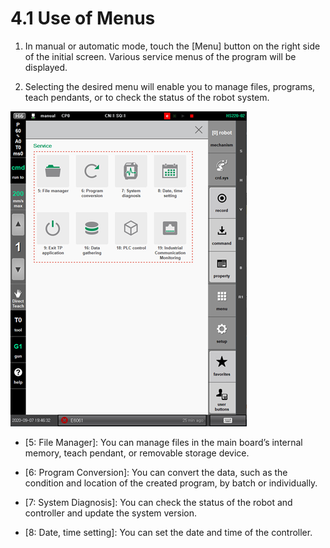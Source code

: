# 4.1 Use of Menus

1.	In manual or automatic mode, touch the \[Menu\] button on the right side of the initial screen. Various service menus of the program will be displayed.

2.	Selecting the desired menu will enable you to manage files, programs, teach pendants, or to check the status of the robot system.

![](../.gitbook/assets/image%20%28391%29.png)



* \[5: File Manager\]: You can manage files in the main board’s internal memory, teach pendant, or removable storage device.
* \[6: Program Conversion\]: You can convert the data, such as the condition and location of the created program, by batch or individually.
* 
  \[7: System Diagnosis\]: You can check the status of the robot and controller and update the system version.

* 
  \[8: Date, time setting\]: You can set the date and time of the controller.





